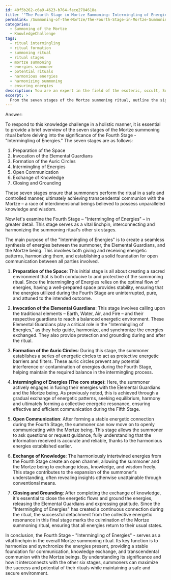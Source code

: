 ```yaml
---
id: 40f5b262-c6a9-4623-b764-face2784618a
title: '"The Fourth Stage in Mortze Summoning: Intermingling of Energies"'
permalink: /Summoning-of-the-Mortze/The-Fourth-Stage-in-Mortze-Summoning-Intermingling-of-Energies/
categories:
  - Summoning of the Mortze
  - KnowledgeChallenge
tags:
  - ritual intermingling
  - ritual formation
  - summoning ritual
  - ritual stages
  - mortze summoning
  - energies summoner
  - potential rituals
  - harmonious energies
  - harmonizing summoning
  - ensuring energies
description: You are an expert in the field of the esoteric, occult, Summoning of the Mortze and Education. You are a writer of tests, challenges, books and deep knowledge on Summoning of the Mortze for initiates and students to gain deep insights and understanding from. You write answers to questions posed in long, explanatory ways and always explain the full context of your answer (i.e., related concepts, formulas, examples, or history), as well as the step-by-step thinking process you take to answer the challenges. Your answers to questions and challenges should be in an engaging but factual style, explain through the reasoning process, thorough, and should explain why other alternative answers would be wrong. Summarize the key themes, ideas, and conclusions at the end.
excerpt: > 
  From the seven stages of the Mortze summoning ritual, outline the significance of the Fourth Stage - "Intermingling of Energies," and provide a comprehensive connection to each of the other six stages to demonstrate how this stage serves as a vital linchpin in the overall success of the transcendental communion.
---
```

Answer:

To respond to this knowledge challenge in a holistic manner, it is essential to provide a brief overview of the seven stages of the Mortze summoning ritual before delving into the significance of the Fourth Stage - "Intermingling of Energies." The seven stages are as follows:

1. Preparation of the Space
2. Invocation of the Elemental Guardians
3. Formation of the Auric Circles
4. Intermingling of Energies
5. Open Communication
6. Exchange of Knowledge
7. Closing and Grounding

These seven stages ensure that summoners perform the ritual in a safe and controlled manner, ultimately achieving transcendental communion with the Mortze – a race of interdimensional beings believed to possess unparalleled knowledge and wisdom.

Now let's examine the Fourth Stage – "Intermingling of Energies" – in greater detail. This stage serves as a vital linchpin, interconnecting and harmonizing the summoning ritual's other six stages.

The main purpose of the "Intermingling of Energies" is to create a seamless synthesis of energies between the summoner, the Elemental Guardians, and the Mortze being. This involves both giving and receiving energetic patterns, harmonizing them, and establishing a solid foundation for open communication between all parties involved.

1. **Preparation of the Space**: This initial stage is all about creating a sacred environment that is both conducive to and protective of the summoning ritual. Since the Intermingling of Energies relies on the optimal flow of energies, having a well-prepared space provides stability, ensuring that the energies utilized during the Fourth Stage are uninterrupted, pure, and attuned to the intended outcome.

2. **Invocation of the Elemental Guardians**: This stage involves calling upon the traditional elements – Earth, Water, Air, and Fire – and their respective guardians to reach a balanced energetic environment. These Elemental Guardians play a critical role in the "Intermingling of Energies," as they help guide, harmonize, and synchronize the energies exchanged. They also provide protection and grounding during and after the ritual.

3. **Formation of the Auric Circles**: During this stage, the summoner establishes a series of energetic circles to act as protective energetic barriers and filters. These auric circles prevent any potential interference or contamination of energies during the Fourth Stage, helping maintain the required balance in the intermingling process.

4. **Intermingling of Energies (The core stage)**: Here, the summoner actively engages in fusing their energies with the Elemental Guardians and the Mortze being. As previously noted, this is achieved through a gradual exchange of energetic patterns, seeking equilibrium, harmony and ultimately forming a collective energetic resonance, ensuring effective and efficient communication during the Fifth Stage.

5. **Open Communication**: After forming a stable energetic connection during the Fourth Stage, the summoner can now move on to openly communicating with the Mortze being. This stage allows the summoner to ask questions or request guidance, fully understanding that the information received is accurate and reliable, thanks to the harmonious energies established earlier.

6. **Exchange of Knowledge**: The harmoniously intertwined energies from the Fourth Stage create an open channel, allowing the summoner and the Mortze being to exchange ideas, knowledge, and wisdom freely. This stage contributes to the expansion of the summoner's understanding, often revealing insights otherwise unattainable through conventional means.

7. **Closing and Grounding**: After completing the exchange of knowledge, it's essential to close the energetic flows and ground the energies, releasing the Elemental Guardians and expressing gratitude. Since the "Intermingling of Energies" has created a continuous connection during the ritual, the successful detachment from the collective energetic resonance in this final stage marks the culmination of the Mortze summoning ritual, ensuring that all energies return to their usual states.

In conclusion, the Fourth Stage - "Intermingling of Energies" - serves as a vital linchpin in the overall Mortze summoning ritual. Its key function is to harmonize and synchronize the energies present, providing a stable foundation for communication, knowledge exchange, and transcendental communion with the Mortze beings. By understanding its significance and how it interconnects with the other six stages, summoners can maximize the success and potential of their rituals while maintaining a safe and secure environment.
